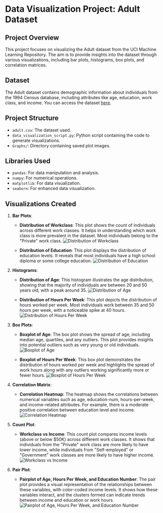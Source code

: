 # Data Visualization Project: Adult Dataset

## Project Overview

This project focuses on visualizing the Adult dataset from the UCI Machine Learning Repository. The aim is to provide insights into the dataset through various visualizations, including bar plots, histograms, box plots, and correlation matrices.

## Dataset

The Adult dataset contains demographic information about individuals from the 1994 Census database, including attributes like age, education, work class, and income. You can access the dataset [here](https://archive.ics.uci.edu/dataset/2/adult).

## Project Structure

- `adult.csv`: The dataset used.
- `data_visualization_script.py`: Python script containing the code to generate visualizations.
- `Graphs/`: Directory containing saved plot images.

## Libraries Used

- `pandas`: For data manipulation and analysis.
- `numpy`: For numerical operations.
- `matplotlib`: For data visualization.
- `seaborn`: For enhanced data visualization.

## Visualizations Created

1. **Bar Plots**:
    - **Distribution of Workclass**: This plot shows the count of individuals across different work classes. It helps in understanding which work class is more prevalent in the dataset. Most individuals belong to the "Private" work class.
    ![Distribution of Workclass](Graphs/workclass_distribution.png)

    - **Distribution of Education**: This plot displays the distribution of education levels. It reveals that most individuals have a high school diploma or some college education.
    ![Distribution of Education](Graphs/education_distribution.png)

2. **Histograms**:
    - **Distribution of Age**: This histogram illustrates the age distribution, showing that the majority of individuals are between 20 and 50 years old, with a peak around 35.
    ![Distribution of Age](Graphs/age_distribution.png)

    - **Distribution of Hours Per Week**: This plot depicts the distribution of hours worked per week. Most individuals work between 35 and 50 hours per week, with a noticeable spike at 40 hours.
    ![Distribution of Hours Per Week](Graphs/hours_per_week_distribution.png)

3. **Box Plots**:
    - **Boxplot of Age**: The box plot shows the spread of age, including median age, quartiles, and any outliers. This plot provides insights into potential outliers such as very young or old individuals.
    ![Boxplot of Age](Graphs/age_boxplot.png)

    - **Boxplot of Hours Per Week**: This box plot demonstrates the distribution of hours worked per week and highlights the spread of work hours along with any outliers working significantly more or fewer hours.
    ![Boxplot of Hours Per Week](Graphs/hours_per_week_boxplot.png)

4. **Correlation Matrix**:
    - **Correlation Heatmap**: The heatmap shows the correlations between numerical variables such as age, education-num, hours-per-week, and income-related attributes. For example, there is a moderate positive correlation between education level and income.
    ![Correlation Heatmap](Graphs/correlation_heatmap.png)

5. **Count Plot**:
    - **Workclass vs Income**: This count plot compares income levels (above or below $50K) across different work classes. It shows that individuals from the "Private" work class are more likely to have lower income, while individuals from "Self-employed" or "Government" work classes are more likely to have higher income.
    ![Workclass vs Income](Graphs/workclass_vs_income.png)

6. **Pair Plot**:
    - **Pairplot of Age, Hours Per Week, and Education Number**: The pair plot provides a visual representation of the relationships between these variables, with color-coded income levels. It shows how these variables interact, and the clusters formed can indicate trends between income and education or work hours.
    ![Pairplot of Age, Hours Per Week, and Education Number](Graphs/pairplot.png)

